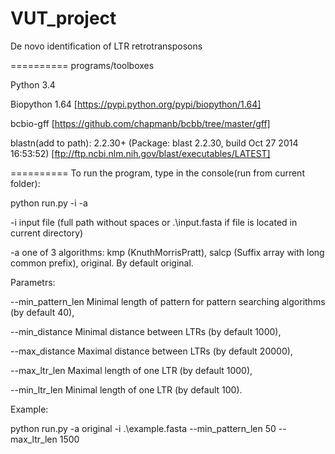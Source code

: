 VUT_project
===========

De novo identification of LTR retrotransposons

==========
programs/toolboxes

Python 3.4

Biopython 1.64 [https://pypi.python.org/pypi/biopython/1.64]

bcbio-gff      [https://github.com/chapmanb/bcbb/tree/master/gff]

blastn(add to path): 2.2.30+ (Package: blast 2.2.30, build Oct 27 2014 16:53:52) [ftp://ftp.ncbi.nlm.nih.gov/blast/executables/LATEST]

==========
To run the program, type in the console(run from current folder):

python run.py -i <inputfile> -a <algorithm> <parametrs>

-i input file (full path without spaces or .\input.fasta if file is located in current directory)

-a one of 3 algorithms: kmp (KnuthMorrisPratt), salcp (Suffix array with long common prefix), original. By default original.

Parametrs:

--min_pattern_len Minimal length of pattern for pattern searching algorithms (by default 40),

--min_distance    Minimal distance between LTRs (by default 1000),

--max_distance    Maximal distance between LTRs (by default 20000),

--max_ltr_len     Maximal length of one LTR (by default 1000),

--min_ltr_len 	  Minimal length of one LTR (by default 100).

Example:

python run.py -a original -i .\example.fasta --min_pattern_len 50 --max_ltr_len 1500
